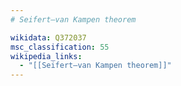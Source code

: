 ```yaml
---
# Seifert–van Kampen theorem

wikidata: Q372037
msc_classification: 55
wikipedia_links:
  - "[[Seifert–van Kampen theorem]]"
---
```

